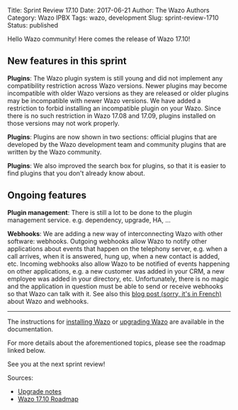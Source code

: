 Title: Sprint Review 17.10
Date: 2017-06-21
Author: The Wazo Authors
Category: Wazo IPBX
Tags: wazo, development
Slug: sprint-review-1710
Status: published

Hello Wazo community! Here comes the release of Wazo 17.10!

New features in this sprint
---------------------------

**Plugins**: The Wazo plugin system is still young and did not implement any compatibility restriction across Wazo versions. Newer plugins may become incompatible with older Wazo versions as they are released or older plugins may be incompatible with newer Wazo versions. We have added a restriction to forbid installing an incompatible plugin on your Wazo. Since there is no such restriction in Wazo 17.08 and 17.09, plugins installed on those versions may not work properly.

**Plugins**: Plugins are now shown in two sections: official plugins that are developed by the Wazo development team and community plugins that are written by the Wazo community.

**Plugins**: We also improved the search box for plugins, so that it is easier to find plugins that you don't already know about.


Ongoing features
----------------

**Plugin management**: There is still a lot to be done to the plugin management service. e.g. dependency, upgrade, HA, ...

**Webhooks**: We are adding a new way of interconnecting Wazo with other software: webhooks. Outgoing webhooks allow Wazo to notify other applications about events that happen on the telephony server, e.g. when a call arrives, when it is answered, hung up, when a new contact is added, etc. Incoming webhooks also allow Wazo to be notified of events happening on other applications, e.g. a new customer was added in your CRM, a new employee was added in your directory, etc. Unfortunately, there is no magic and the application in question must be able to send or receive webhooks so that Wazo can talk with it. See also this [blog post (sorry, it's in French)](http://blog.wazo.community/wazo-webhook.html#wazo-webhook) about Wazo and webhooks.

---

The instructions for [installing Wazo](http://documentation.wazo.community/en/stable/installation/installsystem.html) or [upgrading Wazo](http://documentation.wazo.community/en/stable/upgrade/upgrade.html) are available in the documentation.

For more details about the aforementioned topics, please see the roadmap linked below.

See you at the next sprint review!

Sources:

* [Upgrade notes](http://documentation.wazo.community/en/wazo-17.10/upgrade/upgrade.html#upgrade-notes)
* [Wazo 17.10 Roadmap](https://projects.wazo.community/versions/262)
